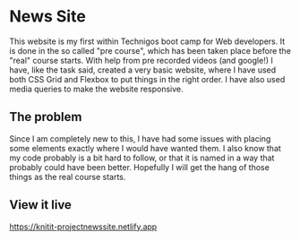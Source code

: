 # News Site
This website is my first within Technigos boot camp for Web developers. It is done in the so called "pre course", which has been taken place before the "real" course starts. With help from pre recorded videos (and google!) I have, like the task said, created a very basic website, where I have used both CSS Grid and Flexbox to put things in the right order. I have also used media queries to make the website responsive.

## The problem

Since I am completely new to this, I have had some issues with placing some elements exactly where I would have wanted them. I also know that my code probably is a bit hard to follow, or that it is named in a way that probably could have been better. Hopefully I will get the hang of those things as the real course starts. 

## View it live
https://knitit-projectnewssite.netlify.app 
